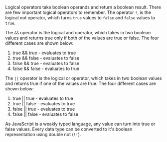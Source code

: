 Logical operators take boolean operands and return a boolean result. There are few important logical operators to remember. The operator `!`, is the logical not operator, which turns `true` values to `false` and `false` values to `true`. 

The `&&` operator is the logical and operator, which takes in two boolean values and returns true only if both of the values are true or false. The four different cases are shown below:

1. true && true - evaluates to true
2. true && false - evaluates to false
3. false && true - evaluates to false
4. false && false - evaluates to true

The `||` operator is the logical or operator, which takes in two boolean values and returns true if one of the values are true. The four different cases are shown below:

1. true || true - evaluates to true
2. true || false - evaluates to true
3. false || true - evaluates to true
4. false || false - evaluates to false

As JavaScript is a weakly typed language, any value can turn into true or false values. Every data type can be converted to it's boolean representation using double not (`!!`).